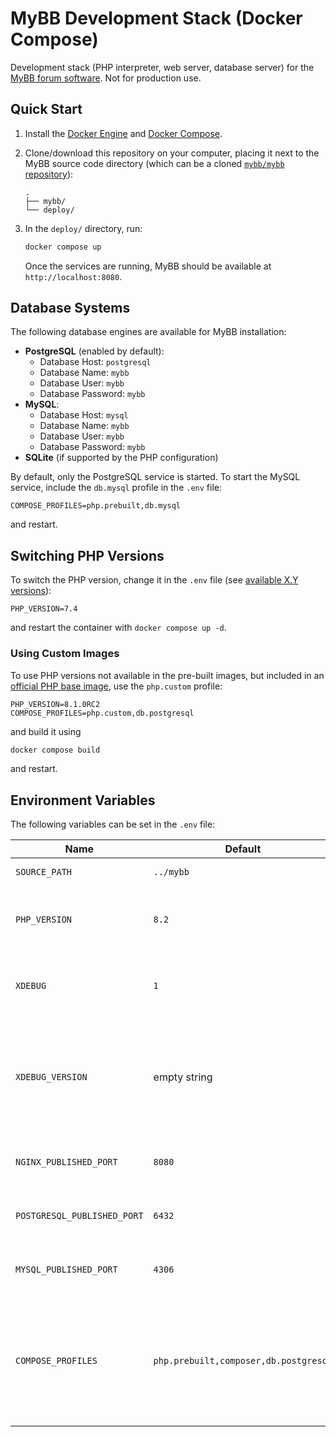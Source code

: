 # MyBB Development Stack (Docker Compose)

Development stack (PHP interpreter, web server, database server) for the [MyBB forum software](https://mybb.com). Not for production use.

## Quick Start
1. Install the [Docker Engine](https://docs.docker.com/engine/install/) and [Docker Compose](https://docs.docker.com/compose/install/).
2. Clone/download this repository on your computer, placing it next to the MyBB source code directory (which can be a cloned [`mybb/mybb` repository](https://github.com/mybb/mybb)):

   ```
   .
   ├── mybb/
   └── deploy/
   ```

3. In the `deploy/` directory, run:

   ```sh
   docker compose up
   ```

   Once the services are running, MyBB should be available at `http://localhost:8080`.

## Database Systems
The following database engines are available for MyBB installation:
- **PostgreSQL** (enabled by default):
  - Database Host: `postgresql`
  - Database Name: `mybb`
  - Database User: `mybb`
  - Database Password: `mybb`
- **MySQL**:
  - Database Host: `mysql`
  - Database Name: `mybb`
  - Database User: `mybb`
  - Database Password: `mybb`
- **SQLite** (if supported by the PHP configuration)


By default, only the PostgreSQL service is started. To start the MySQL service, include the `db.mysql` profile in the `.env` file:
```dotenv
COMPOSE_PROFILES=php.prebuilt,db.mysql
```
and restart.

## Switching PHP Versions
To switch the PHP version, change it in the `.env` file (see [available X.Y versions](https://dockerfile.readthedocs.io/en/latest/content/DockerImages/dockerfiles/php-dev.html#docker-image-tags)):
```dotenv
PHP_VERSION=7.4
```

and restart the container with `docker compose up -d`.

### Using Custom Images
To use PHP versions not available in the pre-built images, but included in an [official PHP base image](https://hub.docker.com/_/php?tab=tags&page=1&ordering=last_updated), use the  `php.custom` profile:
```dotenv
PHP_VERSION=8.1.0RC2
COMPOSE_PROFILES=php.custom,db.postgresql
```
and build it using
```sh
docker compose build
```
and restart.

## Environment Variables
The following variables can be set in the `.env` file:

Name | Default | Description
---|---|---
`SOURCE_PATH` | `../mybb` | Path to served files
`PHP_VERSION` | `8.2` | PHP version to use. Depends on available base images
`XDEBUG` | `1` | Whether to install [Xdebug](https://xdebug.org/) when building a custom PHP image
`XDEBUG_VERSION` | empty string | Which version of the [Xdebug Pecl package](https://pecl.php.net/package/xdebug) to install when building a custom PHP image (see [compatibility](https://xdebug.org/docs/compat))
`NGINX_PUBLISHED_PORT` | `8080` | The port accessible from the host machine 
`POSTGRESQL_PUBLISHED_PORT` | `6432` | The port accessible from the host machine
`MYSQL_PUBLISHED_PORT` | `4306` | The port accessible from the host machine
`COMPOSE_PROFILES` | `php.prebuilt,composer,db.postgresql` | - PHP image (`prebuilt` or `custom`)<br>- auto-install Composer dependencies<br>- database service (`postgresql` or `mysql`)
